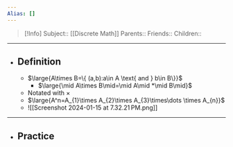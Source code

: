```yaml
---
Alias: []
---
```

> [!Info]
> Subject:: [[Discrete Math]]
> Parents:: 
> Friends:: 
> Children:: 
---
- ## Definition
	- $\large{A\times B=\{ (a,b):a\in A \text{ and } b\in B\}}$
		- $\large{\mid A\times B\mid=\mid A\mid *\mid B\mid}$
	- Notated with $\times$
	- $\large{A^n=A_{1}\times A_{2}\times A_{3}\times\dots \times A_{n}}$
	- ![[Screenshot 2024-01-15 at 7.32.21 PM.png]]
---
- ## Practice